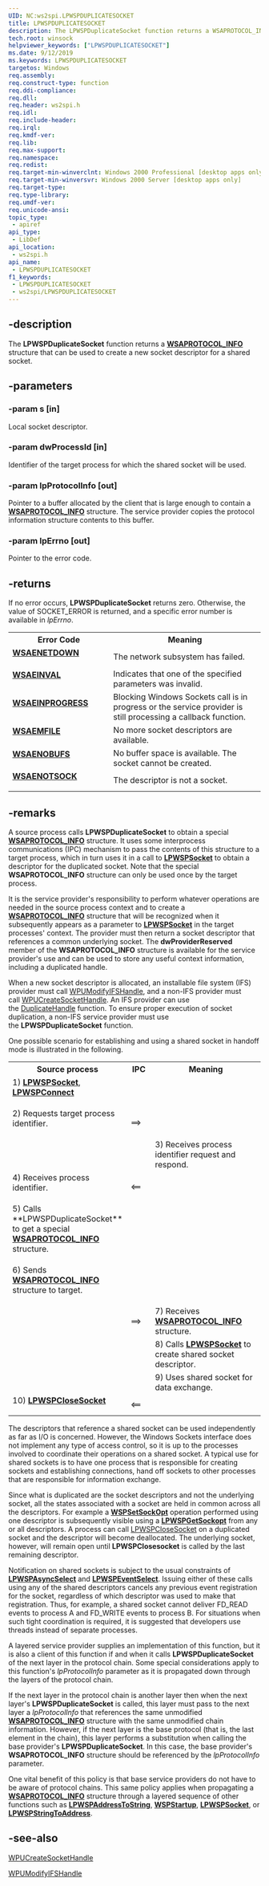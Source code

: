 ```yaml
---
UID: NC:ws2spi.LPWSPDUPLICATESOCKET
title: LPWSPDUPLICATESOCKET
description: The LPWSPDuplicateSocket function returns a WSAPROTOCOL_INFO structure that can be used to create a new socket descriptor for a shared socket.
tech.root: winsock
helpviewer_keywords: ["LPWSPDUPLICATESOCKET"]
ms.date: 9/12/2019
ms.keywords: LPWSPDUPLICATESOCKET
targetos: Windows
req.assembly: 
req.construct-type: function
req.ddi-compliance: 
req.dll: 
req.header: ws2spi.h
req.idl: 
req.include-header: 
req.irql: 
req.kmdf-ver: 
req.lib: 
req.max-support: 
req.namespace: 
req.redist: 
req.target-min-winverclnt: Windows 2000 Professional [desktop apps only]
req.target-min-winversvr: Windows 2000 Server [desktop apps only]
req.target-type: 
req.type-library: 
req.umdf-ver: 
req.unicode-ansi: 
topic_type:
 - apiref
api_type:
 - LibDef
api_location:
 - ws2spi.h
api_name:
 - LPWSPDUPLICATESOCKET
f1_keywords:
 - LPWSPDUPLICATESOCKET
 - ws2spi/LPWSPDUPLICATESOCKET
---
```


## -description

The **LPWSPDuplicateSocket** function returns a <b><a href="/windows/win32/api/winsock2/ns-winsock2-wsaprotocol_infoa?redirectedfrom=MSDN">WSAPROTOCOL_INFO</a></b> structure that can be used to create a new socket descriptor for a shared socket.

## -parameters

### -param s [in]

Local socket descriptor.

### -param dwProcessId [in]

Identifier of the target process for which the shared socket will be used.

### -param lpProtocolInfo [out]

Pointer to a buffer allocated by the client that is large enough to contain a <b><a href="/windows/win32/api/winsock2/ns-winsock2-wsaprotocol_infoa?redirectedfrom=MSDN">WSAPROTOCOL_INFO</a></b> structure. The service provider copies the protocol information structure contents to this buffer.

### -param lpErrno [out]

Pointer to the error code.

## -returns

If no error occurs, **LPWSPDuplicateSocket** returns zero. Otherwise, the value of SOCKET_ERROR is returned, and a specific error number is available in <i>lpErrno</i>.

<table>
<tr>
<th> Error Code </th>
<th>Meaning</th>
</tr>

<tr>
<td width="40%">
<dl>                                              
<dt><b><a href="/windows/win32/winsock/windows-sockets-error-codes-2#WSAENETDOWN">WSAENETDOWN</a></b></dl>
</dl>
</td>
<td width="60%">
The network subsystem has failed.  
</td>
</tr>

<tr>
<td width="40%">
<dl>                                              
<dt><b><a href="/windows/win32/winsock/windows-sockets-error-codes-2#WSAEINVAL">WSAEINVAL</a></b></dl>
</dl>
</td>
<td width="60%">
Indicates that one of the specified parameters was invalid.  
</td>
</tr>

<tr>
<td width="40%">
<dl>                                              
<dt><b><a href="/windows/win32/winsock/windows-sockets-error-codes-2#WSAEINPROGRESS">WSAEINPROGRESS</a></b></dl>
</dl>
</td>
<td width="60%">
Blocking Windows Sockets call is in progress or the service provider is still processing a callback function.  
</td>
</tr>

<tr>
<td width="40%">
<dl>                                              
<dt><b><a href="/windows/win32/winsock/windows-sockets-error-codes-2#WSAEMFILE">WSAEMFILE</a></b></dl>
</dl>
</td>
<td width="60%">
No more socket descriptors are available.  
</td>
</tr>

<tr>
<td width="40%">
<dl>                                              
<dt><b><a href="/windows/win32/winsock/windows-sockets-error-codes-2#WSAENOBUFS">WSAENOBUFS</a></b></dl>
</dl>
</td>
<td width="60%">
No buffer space is available. The socket cannot be created.  
</td>
</tr>

<tr>
<td width="40%">
<dl>                                              
<dt><b><a href="/windows/win32/winsock/windows-sockets-error-codes-2#WSAENOTSOCK">WSAENOTSOCK</a></b></dl>
</dl>
</td>
<td width="60%">
The descriptor is not a socket.  
</td>
</tr>
</table>

## -remarks

A source process calls **LPWSPDuplicateSocket** to obtain a special <b><a href="/windows/win32/api/winsock2/ns-winsock2-wsaprotocol_infoa?redirectedfrom=MSDN">WSAPROTOCOL_INFO</a></b> structure. It uses some interprocess communications (IPC) mechanism to pass the contents of this structure to a target process, which in turn uses it in a call to <b><a href="/windows/win32/api/ws2spi/nc-ws2spi-lpwspsocket">LPWSPSocket</a></b> to obtain a descriptor for the duplicated socket. Note that the special **WSAPROTOCOL_INFO** structure can only be used once by the target process.

It is the service provider's responsibility to perform whatever operations are needed in the source process context and to create a <b><a href="/windows/win32/api/winsock2/ns-winsock2-wsaprotocol_infoa?redirectedfrom=MSDN">WSAPROTOCOL_INFO</a></b> structure that will be recognized when it subsequently appears as a parameter to <b><a href="/windows/win32/api/ws2spi/nc-ws2spi-lpwspsocket">LPWSPSocket</a></b> in the target processes' context. The provider must then return a socket descriptor that references a common underlying socket. The **dwProviderReserved** member of the **WSAPROTOCOL_INFO** structure is available for the service provider's use and can be used to store any useful context information, including a duplicated handle.

When a new socket descriptor is allocated, an installable file system (IFS) provider must call [WPUModifyIFSHandle](/windows/win32/api/ws2spi/nf-ws2spi-wpumodifyifshandle), and a non-IFS provider must call [WPUCreateSocketHandle](/windows/win32/api/ws2spi/nf-ws2spi-wpucreatesockethandle). An IFS provider can use the [DuplicateHandle](/windows/win32/api/handleapi/nf-handleapi-duplicatehandle) function. To ensure proper execution of socket duplication, a non-IFS service provider must use the **LPWSPDuplicateSocket** function.

One possible scenario for establishing and using a shared socket in handoff mode is illustrated in the following.

<table>
<tr>
<th>Source process</th>
<th>IPC</th>
<th>Meaning</th>
</tr>

<tr>
<td width="45%">
<dl>                                              
<dt>
1) <b><a href="/windows/win32/api/ws2spi/nc-ws2spi-lpwspsocket">LPWSPSocket</a></b>, <b><a href="/windows/win32/api/ws2spi/nc-ws2spi-lpwspconnect">LPWSPConnect</a></b>
</dt>
</dl>
</td>
<td width="10%">
  
</td>
<td width="45%">
  
</td>
</tr>

<tr>
<td width="45%">
<dl>                                              
<dt>
2) Requests target process identifier.
</dt>
</dl>
</td>
<td width="10%">
==&gt;
</td>
<td width="45%">
  
</td>
</tr>

<tr>
<td width="45%">
<dl>                                              
<dt>

</dt>
</dl>
</td>
<td width="10%">

</td>
<td width="45%">
3) Receives process identifier request and respond.  
</td>
</tr>

<tr>
<td width="45%">
<dl>                                              
<dt>
4) Receives process identifier.
</dt>
</dl>
</td>
<td width="10%">
&lt;==
</td>
<td width="45%">
  
</td>
</tr>

<tr>
<td width="45%">
<dl>                                              
<dt>
5) Calls **LPWSPDuplicateSocket** to get a special <b><a href="/windows/win32/api/winsock2/ns-winsock2-wsaprotocol_infoa?redirectedfrom=MSDN">WSAPROTOCOL_INFO</a></b> structure.
</dt>
</dl>
</td>
<td width="10%">

</td>
<td width="45%">
  
</td>
</tr>

<tr>
<td width="45%">
<dl>                                              
<dt>
6) Sends <b><a href="/windows/win32/api/winsock2/ns-winsock2-wsaprotocol_infoa?redirectedfrom=MSDN">WSAPROTOCOL_INFO</a></b> structure to target.
</dt>
</dl>
</td>
<td width="10%">

</td>
<td width="45%">
  
</td>
</tr>

<tr>
<td width="45%">
<dl>                                              
<dt>

</dt>
</dl>
</td>
<td width="10%">
==&gt;
</td>
<td width="45%">
7) Receives <b><a href="/windows/win32/api/winsock2/ns-winsock2-wsaprotocol_infoa?redirectedfrom=MSDN">WSAPROTOCOL_INFO</a></b> structure.  
</td>
</tr>

<tr>
<td width="45%">
<dl>                                              
<dt>

</dt>
</dl>
</td>
<td width="10%">

</td>
<td width="45%">
8) Calls <b><a href="/windows/win32/api/ws2spi/nc-ws2spi-lpwspsocket">LPWSPSocket</a></b> to create shared socket descriptor.  
</td>
</tr>

<tr>
<td width="45%">
<dl>                                              
<dt>
  
</dt>
</dl>
</td>
<td width="10%">

</td>
<td width="45%">
9) Uses shared socket for data exchange.  
</td>
</tr>

<tr>
<td width="45%">
<dl>                                              
<dt>
 10) <b><a href="/windows/win32/api/ws2spi/nc-ws2spi-lpwspclosecoket">LPWSPCloseSocket</a></b>
</dt>
</dl>
</td>
<td width="10%">
&lt;==
</td>
<td width="45%">
  
</td>
</tr>
</table>

The descriptors that reference a shared socket can be used independently as far as I/O is concerned. However, the Windows Sockets interface does not implement any type of access control, so it is up to the processes involved to coordinate their operations on a shared socket. A typical use for shared sockets is to have one process that is responsible for creating sockets and establishing connections, hand off sockets to other processes that are responsible for information exchange.

Since what is duplicated are the socket descriptors and not the underlying socket, all the states associated with a socket are held in common across all the descriptors. For example a <b><a href="https://docs.microsoft.com/en-us/previous-versions/windows/hardware/network/ff566318(v%3dvs.85)?redirectedfrom=MSDN">WSPSetSockOpt</a></b> operation performed using one descriptor is subsequently visible using a <b><a href="/windows/win32/api/ws2spi/nc-ws2spi-lpwspgetsockopt">LPWSPGetSockopt</a></b> from any or all descriptors. A process can call <a href="/windows/win32/api/ws2spi/nc-ws2spi-lpwspclosecoket">LPWSPCloseSocket</a> on a duplicated socket and the descriptor will become deallocated. The underlying socket, however, will remain open until **LPWSPClosesocket** is called by the last remaining descriptor.

Notification on shared sockets is subject to the usual constraints of **[LPWSPAsyncSelect](nc-ws2spi-lpwspasyncselect.md)** and <b><a href="/windows/win32/api/ws2spi/nc-ws2spi-lpwspeventselect">LPWSPEventSelect</a></b>. Issuing either of these calls using any of the shared descriptors cancels any previous event registration for the socket, regardless of which descriptor was used to make that registration. Thus, for example, a shared socket cannot deliver FD_READ events to process A and FD_WRITE events to process B. For situations when such tight coordination is required, it is suggested that developers use threads instead of separate processes.

A layered service provider supplies an implementation of this function, but it is also a client of this function if and when it calls **LPWSPDuplicateSocket** of the next layer in the protocol chain. Some special considerations apply to this function's <i>lpProtocolInfo</i> parameter as it is propagated down through the layers of the protocol chain.

If the next layer in the protocol chain is another layer then when the next layer's **LPWSPDuplicateSocket** is called, this layer must pass to the next layer a <i>lpProtocolInfo</i> that references the same unmodified <b><a href="/windows/win32/api/winsock2/ns-winsock2-wsaprotocol_infoa?redirectedfrom=MSDN">WSAPROTOCOL_INFO</a></b> structure with the same unmodified chain information. However, if the next layer is the base protocol (that is, the last element in the chain), this layer performs a substitution when calling the base provider's **LPWSPDuplicateSocket**. In this case, the base provider's **WSAPROTOCOL_INFO** structure should be referenced by the <i>lpProtocolInfo</i> parameter.

One vital benefit of this policy is that base service providers do not have to be aware of protocol chains. This same policy applies when propagating a <b><a href="/windows/win32/api/winsock2/ns-winsock2-wsaprotocol_infoa?redirectedfrom=MSDN">WSAPROTOCOL_INFO</a></b> structure through a layered sequence of other functions such as <b><a href="/windows/win32/api/ws2spi/nc-ws2spi-lpwspaddresstostring">LPWSPAddressToString</a></b>, <b><a href="/windows/win32/api/ws2spi/nf-ws2spi-wspstartup">WSPStartup</a></b>, <b><a href="/windows/win32/api/ws2spi/nc-ws2spi-lpwspsocket">LPWSPSocket</a></b>, or <b><a href="/windows/win32/api/ws2spi/nc-ws2spi-lpwspstringtoaddress">LPWSPStringToAddress</a></b>.

## -see-also

<a href="/windows/win32/api/ws2spi/nf-ws2spi-wpucreatesockethandle">WPUCreateSocketHandle</a>

<a href="/windows/win32/api/ws2spi/nf-ws2spi-wpumodifyifshandle">WPUModifyIFSHandle</a>

